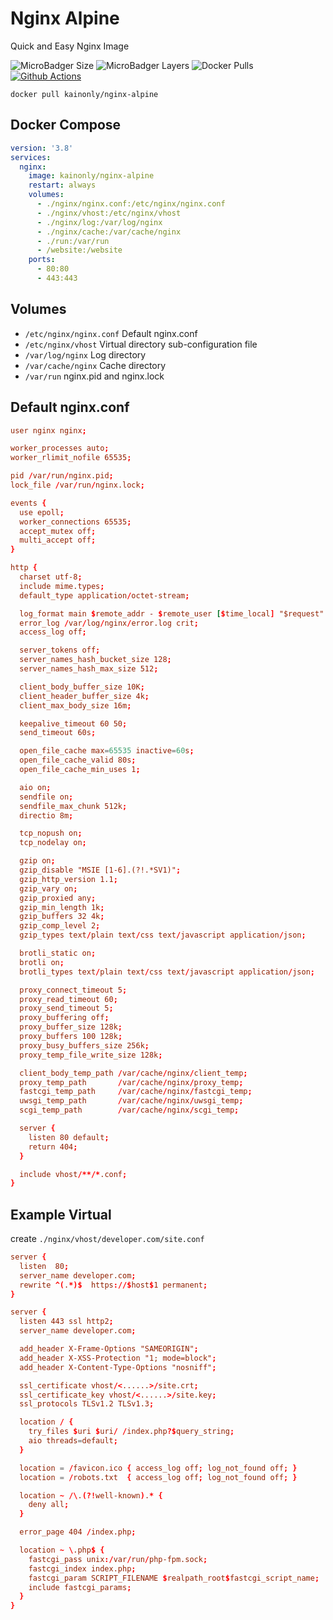 # Nginx Alpine

Quick and Easy Nginx Image

![MicroBadger Size](https://img.shields.io/microbadger/image-size/kainonly/nginx-alpine.svg?style=flat-square)
![MicroBadger Layers](https://img.shields.io/microbadger/layers/kainonly/nginx-alpine.svg?style=flat-square)
![Docker Pulls](https://img.shields.io/docker/pulls/kainonly/nginx-alpine.svg?style=flat-square)
[![Github Actions](https://img.shields.io/github/workflow/status/docker-maker/nginx-alpine/release?style=flat-square)](https://github.com/docker-marker/nginx-alpine/actions)

```shell
docker pull kainonly/nginx-alpine
```

## Docker Compose

```yml
version: '3.8'
services:
  nginx:
    image: kainonly/nginx-alpine
    restart: always
    volumes:
      - ./nginx/nginx.conf:/etc/nginx/nginx.conf
      - ./nginx/vhost:/etc/nginx/vhost
      - ./nginx/log:/var/log/nginx
      - ./nginx/cache:/var/cache/nginx
      - ./run:/var/run
      - /website:/website
    ports:
      - 80:80
      - 443:443
```

## Volumes

- `/etc/nginx/nginx.conf` Default nginx.conf
- `/etc/nginx/vhost` Virtual directory sub-configuration file
- `/var/log/nginx` Log directory
- `/var/cache/nginx` Cache directory
- `/var/run` nginx.pid and nginx.lock

## Default nginx.conf

```conf
user nginx nginx;

worker_processes auto;
worker_rlimit_nofile 65535;

pid /var/run/nginx.pid;
lock_file /var/run/nginx.lock;

events {
  use epoll;
  worker_connections 65535; 
  accept_mutex off;
  multi_accept off;
}

http {
  charset utf-8;
  include mime.types;
  default_type application/octet-stream;

  log_format main $remote_addr - $remote_user [$time_local] "$request"  $status $body_bytes_sent "$http_referer"  "$http_user_agent" "$http_x_forwarded_for";
  error_log /var/log/nginx/error.log crit;
  access_log off;

  server_tokens off;
  server_names_hash_bucket_size 128;
  server_names_hash_max_size 512;

  client_body_buffer_size 10K;
  client_header_buffer_size 4k;
  client_max_body_size 16m;

  keepalive_timeout 60 50;
  send_timeout 60s;

  open_file_cache max=65535 inactive=60s;
  open_file_cache_valid 80s;
  open_file_cache_min_uses 1;

  aio on;
  sendfile on; 
  sendfile_max_chunk 512k;
  directio 8m;

  tcp_nopush on;
  tcp_nodelay on;

  gzip on; 
  gzip_disable "MSIE [1-6].(?!.*SV1)";
  gzip_http_version 1.1;
  gzip_vary on;
  gzip_proxied any;
  gzip_min_length 1k;
  gzip_buffers 32 4k;
  gzip_comp_level 2;
  gzip_types text/plain text/css text/javascript application/json;

  brotli_static on;
  brotli on;
  brotli_types text/plain text/css text/javascript application/json;

  proxy_connect_timeout 5;
  proxy_read_timeout 60;
  proxy_send_timeout 5;
  proxy_buffering off;
  proxy_buffer_size 128k;
  proxy_buffers 100 128k;
  proxy_busy_buffers_size 256k;
  proxy_temp_file_write_size 128k;

  client_body_temp_path /var/cache/nginx/client_temp;
  proxy_temp_path       /var/cache/nginx/proxy_temp;
  fastcgi_temp_path     /var/cache/nginx/fastcgi_temp;
  uwsgi_temp_path       /var/cache/nginx/uwsgi_temp;
  scgi_temp_path        /var/cache/nginx/scgi_temp;

  server {
    listen 80 default;
    return 404;
  }

  include vhost/**/*.conf;
}
```

## Example Virtual

create `./nginx/vhost/developer.com/site.conf`

```conf
server {
  listen  80;
  server_name developer.com;
  rewrite ^(.*)$  https://$host$1 permanent;
}

server {
  listen 443 ssl http2;
  server_name developer.com;

  add_header X-Frame-Options "SAMEORIGIN";
  add_header X-XSS-Protection "1; mode=block";
  add_header X-Content-Type-Options "nosniff";

  ssl_certificate vhost/<......>/site.crt;
  ssl_certificate_key vhost/<......>/site.key;
  ssl_protocols TLSv1.2 TLSv1.3;

  location / {
    try_files $uri $uri/ /index.php?$query_string;
    aio threads=default;
  }

  location = /favicon.ico { access_log off; log_not_found off; }
  location = /robots.txt  { access_log off; log_not_found off; }

  location ~ /\.(?!well-known).* {
    deny all;
  }

  error_page 404 /index.php;

  location ~ \.php$ {
    fastcgi_pass unix:/var/run/php-fpm.sock;
    fastcgi_index index.php;
    fastcgi_param SCRIPT_FILENAME $realpath_root$fastcgi_script_name;
    include fastcgi_params;
  }
}
```
